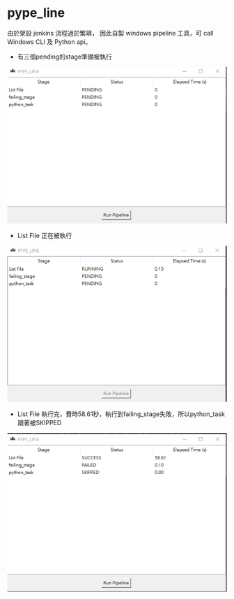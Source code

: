 # pype_line
由於架設 jenkins 流程過於繁瑣， 因此自製 windows pipeline 工具，可 call Windows CLI 及 Python api。

- 有三個pending的stage準備被執行

![demo1](https://github.com/weitsunglin/PYPE_LINE/blob/main/demo1.jpg)

- List File 正在被執行

![demo2](https://github.com/weitsunglin/PYPE_LINE/blob/main/demo2.jpg)

- List File 執行完，費時58.61秒，執行到failing_stage失敗，所以python_task 跟著被SKIPPED

![demo3](https://github.com/weitsunglin/PYPE_LINE/blob/main/demo3.jpg)
